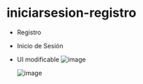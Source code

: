 # iniciarsesion-registro

- Registro 
- Inicio de Sesión
- UI modificable
![image](https://github.com/mano6195/iniciarsesion-registro/assets/120651078/f0ba53a6-5661-40be-9281-4150cefa5301)

  ![image](https://github.com/mano6195/iniciarsesion-registro/assets/120651078/edb22a60-308a-4dea-8c1d-df68405ecb69)


